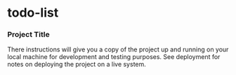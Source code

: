 # todo-list
### **Project Title**

There instructions will give you a copy of the project up and running on your local machine for development and testing purposes. See deployment for notes on deploying the project on a live system.

